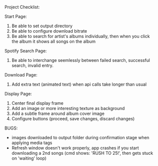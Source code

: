 Project Checklist:

Start Page:
1) Be able to set output directory
2) Be able to configure download bitrate
3) Be able to search for artist's albums individually, then when you click the album it shows all songs on the album

Spotify Search Page:
1) Be able to interchange seemlessly between failed search, successful search, invalid entry.

Download Page:
1) Add extra text (animated text) when api calls take longer than usual

Display Page:
1) Center final display frame
2) Add an image or more interesting texture as background
3) Add a subtle frame around album cover image
4) Configure buttons (proceed, save changes, discard changes)

BUGS:
- images downloaded to output folder during confirmation stage when applying media tags
- Refresh window doesn't work properly, app crashes if you start downloading a 2nd songs (cmd shows: 'RUSH TO 25!', then gets stuck on 'waiting' loop)
